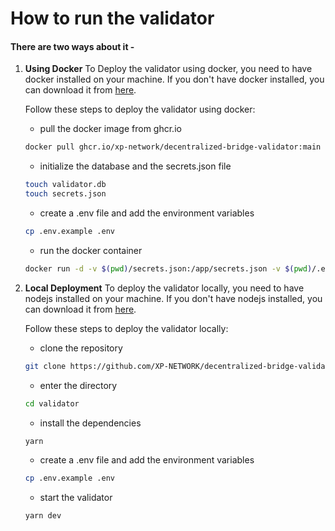 # How to run the validator

#### There are two ways about it -

1.  **Using Docker**
    To Deploy the validator using docker, you need to have docker installed on your machine. If you don't have docker installed, you can download it from [here](https://docs.docker.com/get-docker/).

    Follow these steps to deploy the validator using docker:

    - pull the docker image from ghcr.io

    ```bash
    docker pull ghcr.io/xp-network/decentralized-bridge-validator:main
    ```

    - initialize the database and the secrets.json file

    ```bash
    touch validator.db
    touch secrets.json
    ```

    - create a .env file and add the environment variables

    ```bash
    cp .env.example .env
    ```

    - run the docker container

    ```bash
    docker run -d -v $(pwd)/secrets.json:/app/secrets.json -v $(pwd)/.env:/app/.env -v $(pwd)/validator.db:/app/validator.db ghcr.io/xp-network/decentralized-bridge-validator:main
    ```

2.  **Local Deployment**
    To deploy the validator locally, you need to have nodejs installed on your machine. If you don't have nodejs installed, you can download it from [here](https://nodejs.org/en/download/).

    Follow these steps to deploy the validator locally:

    - clone the repository

    ```bash
    git clone https://github.com/XP-NETWORK/decentralized-bridge-validator -b main validator
    ```

    - enter the directory

    ```bash
    cd validator
    ```

    - install the dependencies

    ```bash
    yarn
    ```

    - create a .env file and add the environment variables

    ```bash
    cp .env.example .env
    ```

    - start the validator

    ```bash
    yarn dev
    ```
